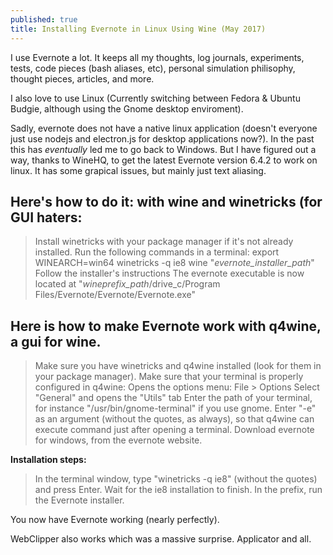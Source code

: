 ```yaml
---
published: true
title: Installing Evernote in Linux Using Wine (May 2017)
---
```

I use Evernote a lot. It keeps all my thoughts, log journals, experiments, tests, code pieces (bash aliases, etc), personal simulation philisophy, thought pieces, articles, and more. 

I also love to use Linux (Currently switching between Fedora & Ubuntu Budgie, although using the Gnome desktop enviroment).

Sadly, evernote does not have a native linux application (doesn't everyone just use nodejs and electron.js for desktop applications now?). In the past this has *eventually* led me to go back to Windows. But I have figured out a way, thanks to WineHQ, to get the latest Evernote version 6.4.2 to work on linux. It has some grapical issues, but mainly just text aliasing. 

## Here's how to do it: with wine and winetricks (for GUI haters:

> Install winetricks with your package manager if it's not already installed.
  Run the following commands in a terminal:
  export WINEARCH=win64
  winetricks -q ie8
  wine "*evernote_installer_path*"
  Follow the installer's instructions
  The evernote executable is now located at "*wineprefix_path*/drive_c/Program  Files/Evernote/Evernote/Evernote.exe"


## Here is how to make Evernote work with q4wine, a gui for wine.

> Make sure you have winetricks and q4wine installed (look for them in your package manager).
  Make sure that your terminal is properly configured in q4wine:
  Opens the options menu: File > Options
  Select "General" and opens the "Utils" tab
  Enter the path of your terminal, for instance "/usr/bin/gnome-terminal" if you use gnome.
  Enter "-e" as an argument (without the quotes, as always), so that q4wine can execute command just after opening a terminal.
  Download evernote for windows, from the evernote website.

**Installation steps:**

>  In the terminal window, type "winetricks -q ie8" (without the quotes) and press Enter. Wait    for the ie8 installation to finish.
   In the prefix, run the Evernote installer.

You now have Evernote working (nearly perfectly). 

WebClipper also works which was a massive surprise. Applicator and all.
